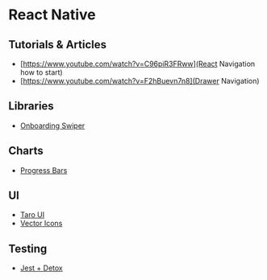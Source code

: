 # React Native

## Tutorials & Articles

* [https://www.youtube.com/watch?v=C96piR3FRww](React Navigation how to
  start)
* [https://www.youtube.com/watch?v=F2hBuevn7n8](Drawer Navigation)

## Libraries

* [Onboarding Swiper](https://github.com/jfilter/react-native-onboarding-swiper)

## Charts

* [Progress Bars](https://github.com/oblador/react-native-progress)

## UI

* [Taro UI](https://taro-ui.aotu.io/#/docs/input )
* [Vector Icons](https://github.com/oblador/react-native-vector-icons)

## Testing

* [Jest + Detox](https://pillow.codes/testing-in-react-native-jest-detox-d7b3b79a166a)
